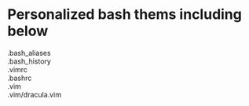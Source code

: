 # Personalized bash thems including below
.bash_aliases  
.bash_history   
.vimrc  
.bashrc  
.vim  
.vim/dracula.vim  






